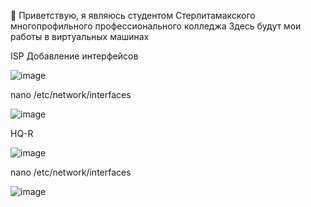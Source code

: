 👋 Приветствую, я являюсь студентом Стерлитамакского многопрофильного профессионального колледжа
Здесь будут мои работы в виртуальных машинах

ISP
Добавление интерфейсов

![image](https://github.com/marfin2114/root/assets/148771471/ee1aab6e-6e0f-4521-8c5c-f17939ae209a)



nano /etc/network/interfaces


![image](https://github.com/marfin2114/root/assets/148771471/01a3a3e2-0ca1-4ffe-b206-455b96360623)

HQ-R

![image](https://github.com/marfin2114/root/assets/148771471/51d78437-cfcf-4dec-9e40-2283dfb22c59)


nano /etc/network/interfaces

![image](https://github.com/marfin2114/root/assets/148771471/9b44da64-f500-4fce-b77c-70d9dc247af1)



